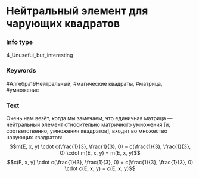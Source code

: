 # Нейтральный элемент для чарующих квадратов
### Info type
4_Unuseful_but_interesting
### Keywords
#Алгебра19Нейтральный, #магические квадраты, #матрица, #умножение
### Text
Очень нам везёт, когда мы замечаем, что единичная матрица — нейтральный элемент относительно матричного умножения [и, соответственно, умножения квадратов], входит во множество чарующих квадратов:
$$m(E, x, y) \cdot c(\frac{1}{3}, \frac{1}{3}, 0) = c(\frac{1}{3}, \frac{1}{3}, 0) \cdot m(E, x, y) = m(E, x, y)$$
$$c(E, x, y) \cdot c(\frac{1}{3}, \frac{1}{3}, 0) = c(\frac{1}{3}, \frac{1}{3}, 0) \cdot c(E, x, y) = c(E, x, y)$$